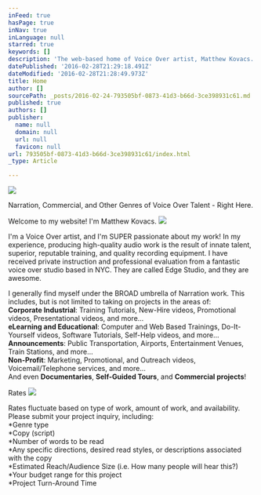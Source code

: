 ```yaml
---
inFeed: true
hasPage: true
inNav: true
inLanguage: null
starred: true
keywords: []
description: 'The web-based home of Voice Over artist, Matthew Kovacs. '
datePublished: '2016-02-28T21:29:18.491Z'
dateModified: '2016-02-28T21:28:49.973Z'
title: Home
author: []
sourcePath: _posts/2016-02-24-793505bf-0873-41d3-b66d-3ce398931c61.md
published: true
authors: []
publisher:
  name: null
  domain: null
  url: null
  favicon: null
url: 793505bf-0873-41d3-b66d-3ce398931c61/index.html
_type: Article

---
```

![](https://the-grid-user-content.s3-us-west-2.amazonaws.com/192321a6-7e83-4703-bc14-7c7ea505fb4d.jpg)

Narration, Commercial, and Other Genres of Voice Over Talent - Right Here.

Welcome to my website! I'm Matthew Kovacs.
![](https://s3-us-west-2.amazonaws.com/the-grid-img/p/5a75e2f7133f9d724a343fd3865c999927ae8b98.jpg)

I'm a Voice Over artist, and I'm SUPER passionate about my
work! In my experience, producing high-quality audio work is the result of
innate talent, superior, reputable training, and quality recording equipment. I have received
private instruction and professional evaluation from a fantastic voice over
studio based in NYC. They are called Edge Studio, and they are awesome. 

I generally find myself under the BROAD umbrella of Narration work. This includes, but is not limited to taking on projects in the areas of:  
**Corporate Industrial**: Training Tutorials, New-Hire videos, Promotional videos, Presentational videos, and more...  
**eLearning and Educational**: Computer and Web Based Trainings, Do-It-Yourself videos, Software Tutorials, Self-Help videos, and more...  
**Announcements**: Public Transportation, Airports, Entertainment Venues, Train Stations, and more...  
**Non-Profit**: Marketing, Promotional, and Outreach videos, Voicemail/Telephone services, and more...  
And even **Documentaries**, **Self-Guided Tours**, and **Commercial projects**!

Rates
![](https://the-grid-user-content.s3-us-west-2.amazonaws.com/948ddd70-7447-48ba-879c-dbbba0c16ca1.jpg)

Rates fluctuate based on type of work, amount of work, and availability. Please submit your project inquiry, including:  
\*Genre type  
\*Copy (script)  
\*Number of words to be read  
\*Any specific directions, desired read styles, or descriptions associated with the copy  
\*Estimated Reach/Audience Size (i.e. How many people will hear this?)  
\*Your budget range for this project  
\*Project Turn-Around Time